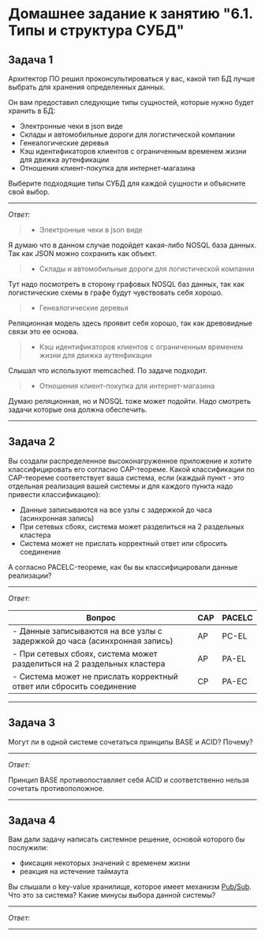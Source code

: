 # Домашнее задание к занятию "6.1. Типы и структура СУБД"

## Задача 1

Архитектор ПО решил проконсультироваться у вас, какой тип БД 
лучше выбрать для хранения определенных данных.

Он вам предоставил следующие типы сущностей, которые нужно будет хранить в БД:

- Электронные чеки в json виде
- Склады и автомобильные дороги для логистической компании
- Генеалогические деревья
- Кэш идентификаторов клиентов с ограниченным временем жизни для движка аутенфикации
- Отношения клиент-покупка для интернет-магазина

Выберите подходящие типы СУБД для каждой сущности и объясните свой выбор.

---
_Ответ:_  
>- Электронные чеки в json виде  

Я думаю что в данном случае подойдет какая-либо NOSQL база данных. Так как JSON можно сохранить как объект.

>- Склады и автомобильные дороги для логистической компании

Тут надо посмотреть в сторону графовых NOSQL баз данных, так как логистические схемы в графе будут чувствовать себя хорошо.

>- Генеалогические деревья

Реляционная модель здесь проявит себя хорошо, так как древовидные связи это ее основа. 

>- Кэш идентификаторов клиентов с ограниченным временем жизни для движка аутенфикации

Слышал что используют memcached. По задаче подходит.

>- Отношения клиент-покупка для интернет-магазина

Думаю реляционная, но и NOSQL тоже может подойти. Надо смотреть задачи которые она должна обеспечить.

---
## Задача 2

Вы создали распределенное высоконагруженное приложение и хотите классифицировать его согласно 
CAP-теореме. Какой классификации по CAP-теореме соответствует ваша система, если 
(каждый пункт - это отдельная реализация вашей системы и для каждого пункта надо привести классификацию):

- Данные записываются на все узлы с задержкой до часа (асинхронная запись)
- При сетевых сбоях, система может разделиться на 2 раздельных кластера
- Система может не прислать корректный ответ или сбросить соединение

А согласно PACELC-теореме, как бы вы классифицировали данные реализации?

---
_Ответ:_  

| Вопрос                                                                     | CAP | PACELC |
|----------------------------------------------------------------------------|-----|--------|
| - Данные записываются на все узлы с задержкой до часа (асинхронная запись) | AP  | PC-EL |
| - При сетевых сбоях, система может разделиться на 2 раздельных кластера    | AP  | PA-EL  |
| - Система может не прислать корректный ответ или сбросить соединение| CP  | PA-EC  |

---

## Задача 3

Могут ли в одной системе сочетаться принципы BASE и ACID? Почему?

---
_Ответ:_  

Принцип BASE противопоставляет себя ACID и соответственно нельзя сочетать противоположное.

---

## Задача 4

Вам дали задачу написать системное решение, основой которого бы послужили:

- фиксация некоторых значений с временем жизни
- реакция на истечение таймаута

Вы слышали о key-value хранилище, которое имеет механизм [Pub/Sub](https://habr.com/ru/post/278237/). 
Что это за система? Какие минусы выбора данной системы?

---
_Ответ:_  


---
